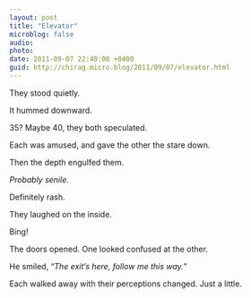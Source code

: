 ```yaml
---
layout: post
title: "Elevator"
microblog: false
audio: 
photo: 
date: 2011-09-07 22:40:00 +0400
guid: http://chirag.micro.blog/2011/09/07/elevator.html
---
```

<p>They stood quietly.</p>
<p>It hummed downward.</p>
<p>35? Maybe 40, they both speculated.</p>
<p>Each was amused, and gave the other the stare down.</p>
<p>Then the depth engulfed them.</p>
<p><em>Probably senile.</em></p>
<p>Definitely rash.</p>
<p>They laughed on the inside.</p>
<p>Bing!</p>
<p>The doors opened. One looked confused at the other.</p>
<p>He smiled, “<em>The exit’s here, follow me this way.</em>”</p>
<p>Each walked away with their perceptions changed. Just a little.</p>
